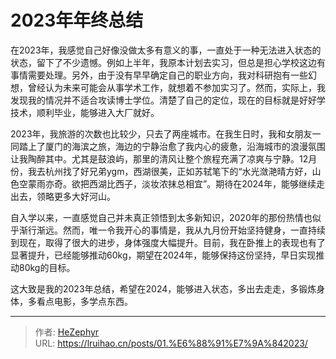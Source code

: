 # 2023年年终总结

在2023年，我感觉自己好像没做太多有意义的事，一直处于一种无法进入状态的状态，留下了不少遗憾。例如上半年，我原本计划去实习，但总是担心学校这边有事情需要处理。另外，由于没有早早确定自己的职业方向，我对科研抱有一些幻想，曾经认为未来可能会从事学术工作，就想着不参加实习了。然而，实际上，我发现我的情况并不适合攻读博士学位。清楚了自己的定位，现在的目标就是好好学技术，顺利毕业，能够进入大厂就好。

2023年，我旅游的次数也比较少，只去了两座城市。在我生日时，我和女朋友一同踏上了厦门的海滨之旅，海边的宁静治愈了我内心的疲惫，沿海城市的浪漫氛围让我陶醉其中。尤其是鼓浪屿，那里的清风让整个旅程充满了凉爽与宁静。12月份，我去杭州找了好兄弟ygm，西湖很美，正如苏轼笔下的“水光潋滟晴方好，山色空蒙雨亦奇。欲把西湖比西子，淡妆浓抹总相宜”。期待在2024年，能够继续走出去，领略更多大好河山。

自入学以来，一直感觉自己并未真正领悟到太多新知识，2020年的那份热情也似乎渐行渐远。然而，唯一令我开心的事情是，我从九月份开始坚持健身，一直持续到现在，取得了很大的进步，身体强度大幅提升。目前，我在卧推上的表现也有了显著提升，已经能够推动60kg，期望在2024年，能够保持这份坚持，早日实现推动80kg的目标。

这大致是我的2023年总结，希望在2024，能够进入状态，多出去走走，多锻炼身体，多看点电影，多学点东西。

---

> 作者: [HeZephyr](https://github.com/HeZephyr)  
> URL: https://lruihao.cn/posts/01.%E6%88%91%E7%9A%842023/  

